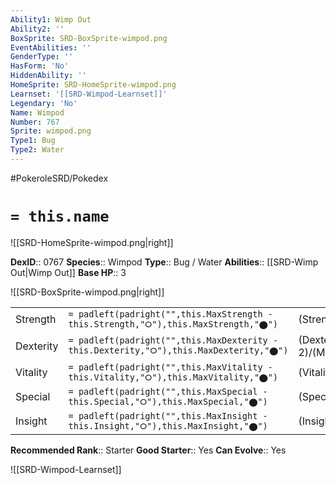 ```yaml
---
Ability1: Wimp Out
Ability2: ''
BoxSprite: SRD-BoxSprite-wimpod.png
EventAbilities: ''
GenderType: ''
HasForm: 'No'
HiddenAbility: ''
HomeSprite: SRD-HomeSprite-wimpod.png
Learnset: '[[SRD-Wimpod-Learnset]]'
Legendary: 'No'
Name: Wimpod
Number: 767
Sprite: wimpod.png
Type1: Bug
Type2: Water
---
```


#PokeroleSRD/Pokedex

# `= this.name`

![[SRD-HomeSprite-wimpod.png|right]]

**DexID**:: 0767
**Species**:: Wimpod
**Type**:: Bug / Water
**Abilities**:: [[SRD-Wimp Out|Wimp Out]]
**Base HP**:: 3

![[SRD-BoxSprite-wimpod.png|right]]

|           |                                                                                        |                                          |
| --------- | -------------------------------------------------------------------------------------- | ---------------------------------------- |
| Strength  | `= padleft(padright("",this.MaxStrength - this.Strength,"⭘"),this.MaxStrength,"⬤")`    | (Strength::1)/(MaxStrength::3)   |
| Dexterity | `= padleft(padright("",this.MaxDexterity - this.Dexterity,"⭘"),this.MaxDexterity,"⬤")` | (Dexterity:: 2)/(MaxDexterity::5) |
| Vitality  | `= padleft(padright("",this.MaxVitality - this.Vitality,"⭘"),this.MaxVitality,"⬤")`    | (Vitality::1)/(MaxVitality::3)   |
| Special   | `= padleft(padright("",this.MaxSpecial - this.Special,"⭘"),this.MaxSpecial,"⬤")`       | (Special::1)/(MaxSpecial::3)     |
| Insight   | `= padleft(padright("",this.MaxInsight - this.Insight,"⭘"),this.MaxInsight,"⬤")`       | (Insight::1)/(MaxInsight::3)     |

**Recommended Rank**:: Starter
**Good Starter**:: Yes
**Can Evolve**:: Yes

![[SRD-Wimpod-Learnset]]
